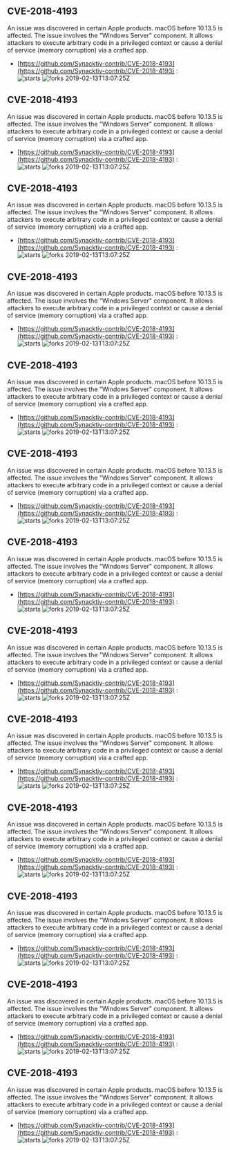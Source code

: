 ## CVE-2018-4193
 An issue was discovered in certain Apple products. macOS before 10.13.5 is affected. The issue involves the "Windows Server" component. It allows attackers to execute arbitrary code in a privileged context or cause a denial of service (memory corruption) via a crafted app.

- [https://github.com/Synacktiv-contrib/CVE-2018-4193](https://github.com/Synacktiv-contrib/CVE-2018-4193) :  
![starts](https://img.shields.io/github/stars/Synacktiv-contrib/CVE-2018-4193.svg) 
![forks](https://img.shields.io/github/forks/Synacktiv-contrib/CVE-2018-4193.svg) 
2019-02-13T13:07:25Z

## CVE-2018-4193
 An issue was discovered in certain Apple products. macOS before 10.13.5 is affected. The issue involves the "Windows Server" component. It allows attackers to execute arbitrary code in a privileged context or cause a denial of service (memory corruption) via a crafted app.

- [https://github.com/Synacktiv-contrib/CVE-2018-4193](https://github.com/Synacktiv-contrib/CVE-2018-4193) :  
![starts](https://img.shields.io/github/stars/Synacktiv-contrib/CVE-2018-4193.svg) 
![forks](https://img.shields.io/github/forks/Synacktiv-contrib/CVE-2018-4193.svg) 
2019-02-13T13:07:25Z

## CVE-2018-4193
 An issue was discovered in certain Apple products. macOS before 10.13.5 is affected. The issue involves the "Windows Server" component. It allows attackers to execute arbitrary code in a privileged context or cause a denial of service (memory corruption) via a crafted app.

- [https://github.com/Synacktiv-contrib/CVE-2018-4193](https://github.com/Synacktiv-contrib/CVE-2018-4193) :  
![starts](https://img.shields.io/github/stars/Synacktiv-contrib/CVE-2018-4193.svg) 
![forks](https://img.shields.io/github/forks/Synacktiv-contrib/CVE-2018-4193.svg) 
2019-02-13T13:07:25Z

## CVE-2018-4193
 An issue was discovered in certain Apple products. macOS before 10.13.5 is affected. The issue involves the "Windows Server" component. It allows attackers to execute arbitrary code in a privileged context or cause a denial of service (memory corruption) via a crafted app.

- [https://github.com/Synacktiv-contrib/CVE-2018-4193](https://github.com/Synacktiv-contrib/CVE-2018-4193) :  
![starts](https://img.shields.io/github/stars/Synacktiv-contrib/CVE-2018-4193.svg) 
![forks](https://img.shields.io/github/forks/Synacktiv-contrib/CVE-2018-4193.svg) 
2019-02-13T13:07:25Z

## CVE-2018-4193
 An issue was discovered in certain Apple products. macOS before 10.13.5 is affected. The issue involves the "Windows Server" component. It allows attackers to execute arbitrary code in a privileged context or cause a denial of service (memory corruption) via a crafted app.

- [https://github.com/Synacktiv-contrib/CVE-2018-4193](https://github.com/Synacktiv-contrib/CVE-2018-4193) :  
![starts](https://img.shields.io/github/stars/Synacktiv-contrib/CVE-2018-4193.svg) 
![forks](https://img.shields.io/github/forks/Synacktiv-contrib/CVE-2018-4193.svg) 
2019-02-13T13:07:25Z

## CVE-2018-4193
 An issue was discovered in certain Apple products. macOS before 10.13.5 is affected. The issue involves the "Windows Server" component. It allows attackers to execute arbitrary code in a privileged context or cause a denial of service (memory corruption) via a crafted app.

- [https://github.com/Synacktiv-contrib/CVE-2018-4193](https://github.com/Synacktiv-contrib/CVE-2018-4193) :  
![starts](https://img.shields.io/github/stars/Synacktiv-contrib/CVE-2018-4193.svg) 
![forks](https://img.shields.io/github/forks/Synacktiv-contrib/CVE-2018-4193.svg) 
2019-02-13T13:07:25Z

## CVE-2018-4193
 An issue was discovered in certain Apple products. macOS before 10.13.5 is affected. The issue involves the "Windows Server" component. It allows attackers to execute arbitrary code in a privileged context or cause a denial of service (memory corruption) via a crafted app.

- [https://github.com/Synacktiv-contrib/CVE-2018-4193](https://github.com/Synacktiv-contrib/CVE-2018-4193) :  
![starts](https://img.shields.io/github/stars/Synacktiv-contrib/CVE-2018-4193.svg) 
![forks](https://img.shields.io/github/forks/Synacktiv-contrib/CVE-2018-4193.svg) 
2019-02-13T13:07:25Z

## CVE-2018-4193
 An issue was discovered in certain Apple products. macOS before 10.13.5 is affected. The issue involves the "Windows Server" component. It allows attackers to execute arbitrary code in a privileged context or cause a denial of service (memory corruption) via a crafted app.

- [https://github.com/Synacktiv-contrib/CVE-2018-4193](https://github.com/Synacktiv-contrib/CVE-2018-4193) :  
![starts](https://img.shields.io/github/stars/Synacktiv-contrib/CVE-2018-4193.svg) 
![forks](https://img.shields.io/github/forks/Synacktiv-contrib/CVE-2018-4193.svg) 
2019-02-13T13:07:25Z

## CVE-2018-4193
 An issue was discovered in certain Apple products. macOS before 10.13.5 is affected. The issue involves the "Windows Server" component. It allows attackers to execute arbitrary code in a privileged context or cause a denial of service (memory corruption) via a crafted app.

- [https://github.com/Synacktiv-contrib/CVE-2018-4193](https://github.com/Synacktiv-contrib/CVE-2018-4193) :  
![starts](https://img.shields.io/github/stars/Synacktiv-contrib/CVE-2018-4193.svg) 
![forks](https://img.shields.io/github/forks/Synacktiv-contrib/CVE-2018-4193.svg) 
2019-02-13T13:07:25Z

## CVE-2018-4193
 An issue was discovered in certain Apple products. macOS before 10.13.5 is affected. The issue involves the "Windows Server" component. It allows attackers to execute arbitrary code in a privileged context or cause a denial of service (memory corruption) via a crafted app.

- [https://github.com/Synacktiv-contrib/CVE-2018-4193](https://github.com/Synacktiv-contrib/CVE-2018-4193) :  
![starts](https://img.shields.io/github/stars/Synacktiv-contrib/CVE-2018-4193.svg) 
![forks](https://img.shields.io/github/forks/Synacktiv-contrib/CVE-2018-4193.svg) 
2019-02-13T13:07:25Z

## CVE-2018-4193
 An issue was discovered in certain Apple products. macOS before 10.13.5 is affected. The issue involves the "Windows Server" component. It allows attackers to execute arbitrary code in a privileged context or cause a denial of service (memory corruption) via a crafted app.

- [https://github.com/Synacktiv-contrib/CVE-2018-4193](https://github.com/Synacktiv-contrib/CVE-2018-4193) :  
![starts](https://img.shields.io/github/stars/Synacktiv-contrib/CVE-2018-4193.svg) 
![forks](https://img.shields.io/github/forks/Synacktiv-contrib/CVE-2018-4193.svg) 
2019-02-13T13:07:25Z

## CVE-2018-4193
 An issue was discovered in certain Apple products. macOS before 10.13.5 is affected. The issue involves the "Windows Server" component. It allows attackers to execute arbitrary code in a privileged context or cause a denial of service (memory corruption) via a crafted app.

- [https://github.com/Synacktiv-contrib/CVE-2018-4193](https://github.com/Synacktiv-contrib/CVE-2018-4193) :  
![starts](https://img.shields.io/github/stars/Synacktiv-contrib/CVE-2018-4193.svg) 
![forks](https://img.shields.io/github/forks/Synacktiv-contrib/CVE-2018-4193.svg) 
2019-02-13T13:07:25Z

## CVE-2018-4193
 An issue was discovered in certain Apple products. macOS before 10.13.5 is affected. The issue involves the "Windows Server" component. It allows attackers to execute arbitrary code in a privileged context or cause a denial of service (memory corruption) via a crafted app.

- [https://github.com/Synacktiv-contrib/CVE-2018-4193](https://github.com/Synacktiv-contrib/CVE-2018-4193) :  
![starts](https://img.shields.io/github/stars/Synacktiv-contrib/CVE-2018-4193.svg) 
![forks](https://img.shields.io/github/forks/Synacktiv-contrib/CVE-2018-4193.svg) 
2019-02-13T13:07:25Z

